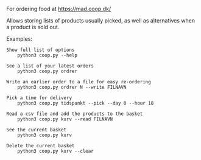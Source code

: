 For ordering food at https://mad.coop.dk/

Allows storing lists of products usually picked, as well as alternatives when a product is sold out.

Examples:

    Show full list of options
        python3 coop.py --help
        
    See a list of your latest orders
        python3 coop.py ordrer
        
    Write an earlier order to a file for easy re-ordering
        python3 coop.py ordrer N --write FILNAVN
        
    Pick a time for delivery
        python3 coop.py tidspunkt --pick --day 0 --hour 18     
        
    Read a csv file and add the products to the basket
        python3 coop.py kurv --read FILNAVN
        
    See the current basket
        python3 coop.py kurv
        
    Delete the current basket
        python3 coop.py kurv --clear
